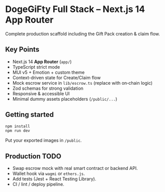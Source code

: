# DogeGiFty Full Stack – Next.js 14 App Router

Complete production scaffold including the Gift Pack creation & claim flow.

## Key Points

- Next.js 14 **App Router** (`app/`)
- TypeScript strict mode
- MUI v5 + Emotion + custom theme
- Context-driven state for Create/Claim flow
- Mock escrow service in `lib/escrow.ts` (replace with on‑chain logic)
- Zod schemas for strong validation
- Responsive & accessible UI
- Minimal dummy assets placeholders (`/public/...`)

## Getting started

```bash
npm install
npm run dev
```

Put your exported images in `/public`.

## Production TODO

- Swap escrow mock with real smart contract or backend API.
- Wallet hook via `wagmi` or `ethers.js`.
- Add tests (Jest + React Testing Library).
- CI / lint / deploy pipeline.
